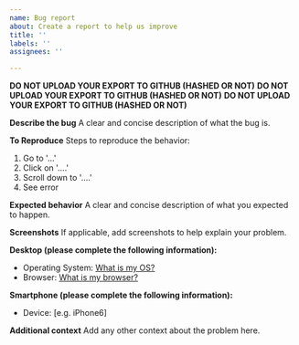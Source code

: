 ```yaml
---
name: Bug report
about: Create a report to help us improve
title: ''
labels: ''
assignees: ''

---
```


**DO NOT UPLOAD YOUR EXPORT TO GITHUB (HASHED OR NOT)**
**DO NOT UPLOAD YOUR EXPORT TO GITHUB (HASHED OR NOT)**
**DO NOT UPLOAD YOUR EXPORT TO GITHUB (HASHED OR NOT)**

**Describe the bug**
A clear and concise description of what the bug is.

**To Reproduce**
Steps to reproduce the behavior:
1. Go to '...'
2. Click on '....'
3. Scroll down to '....'
4. See error

**Expected behavior**
A clear and concise description of what you expected to happen.

**Screenshots**
If applicable, add screenshots to help explain your problem.

**Desktop (please complete the following information):**
 - Operating System: [What is my OS?](https://whatsmyos.com/)
 - Browser: [What is my browser?](https://www.whatismybrowser.com/)

**Smartphone (please complete the following information):**
 - Device: [e.g. iPhone6]

**Additional context**
Add any other context about the problem here.
